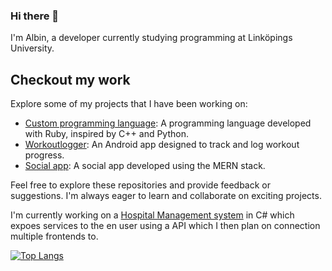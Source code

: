### Hi there 👋

I'm Albin, a developer currently studying programming at Linköpings University.

## Checkout my work
Explore some of my projects that I have been working on:
- [Custom programming language](https://github.com/Albin0208/Parser-in-ruby): A programming language developed with Ruby, inspired by C++ and Python.
- [Workoutlogger](https://github.com/Albin0208/WorkoutLogger): An Android app designed to track and log workout progress.
- [Social app](https://github.com/Albin0208/SocialApp): A social app developed using the MERN stack.

Feel free to explore these repositories and provide feedback or suggestions. I'm always eager to learn and collaborate on exciting projects.

I'm currently working on a [Hospital Management system](https://github.com/Albin0208/HospitalManagementSystem) in C# which expoes services to the en user using a API which I then plan on connection multiple frontends to.

[![Top Langs](https://github-readme-stats.vercel.app/api/top-langs/?username=albin0208&layout=compact&size_weight=0.5&count_weight=0.5&langs_count=6&exclude_repo=Traningsapp,webbserverprogrammering-1)](https://github.com/anuraghazra/github-readme-stats)
<!--
**Albin0208/albin0208** is a ✨ _special_ ✨ repository because its `README.md` (this file) appears on your GitHub profile.

Here are some ideas to get you started:

- 🔭 I’m currently working on ...
- 🌱 I’m currently learning ...
- 👯 I’m looking to collaborate on ...
- 🤔 I’m looking for help with ...
- 💬 Ask me about ...
- 📫 How to reach me: ...
- 😄 Pronouns: ...
- ⚡ Fun fact: ...
-->
